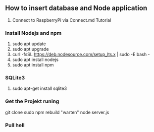 ## How to insert database and Node application
1. Connect to RaspberryPi via Connect.md Tutorial

### Install Nodejs and npm
1. sudo apt update 
2. sudo apt upgrade 
3. curl -fsSL https://deb.nodesource.com/setup_lts.x | sudo -E bash -
4. sudo apt install nodejs
5. sudo apt install npm


### SQLite3
1.  sudo apt-get install sqlite3


### Get the Projekt runing
git clone <url>
sudo npm rebuild
"warten"
node server.js

### Pull hell

